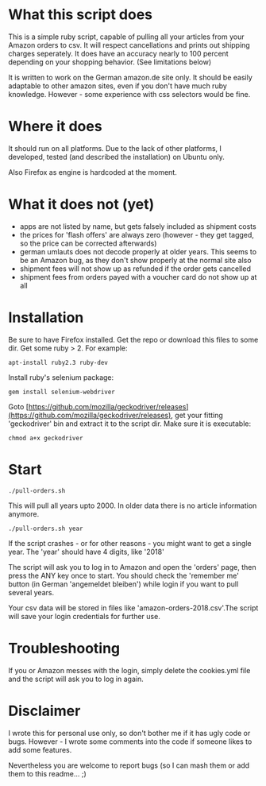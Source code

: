 # What this script does

This is a simple ruby script, capable of pulling all your articles
from your Amazon orders to csv. It will respect cancellations and
prints out shipping charges seperately. It does have an accuracy
nearly to 100 percent depending on your shopping behavior.
(See limitations below)

It is written to work on the German amazon.de site only. It should be
easily adaptable to other amazon sites, even if you don't have much
ruby knowledge. However - some experience with css selectors would
be fine.

# Where it does

It should run on all platforms. Due to the lack of other platforms,
I developed, tested (and described the installation) on Ubuntu only.

Also Firefox as engine is hardcoded at the moment.

# What it does not (yet)

- apps are not listed by name, but gets falsely included as shipment costs
- the prices for 'flash offers' are always zero (however - they get tagged, so the price can be corrected afterwards)
- german umlauts does not decode properly at older years. This seems to
  be an Amazon bug, as they don't show properly at the normal site also
- shipment fees will not show up as refunded if the order gets cancelled
- shipment fees from orders payed with a voucher card do not show up at all

# Installation

Be sure to have Firefox installed. Get the repo or download this files to some dir. Get some ruby > 2. For example:

`apt-install ruby2.3 ruby-dev`

Install ruby's selenium package:

`gem install selenium-webdriver`

Goto [https://github.com/mozilla/geckodriver/releases](https://github.com/mozilla/geckodriver/releases), get your fitting 'geckodriver' bin and extract it to the script dir. Make sure it is executable:

`chmod a+x geckodriver`

# Start

`./pull-orders.sh`

This will pull all years upto 2000. In older data there is no article
information anymore.

`./pull-orders.sh year`

If the script crashes - or for other reasons - you might want to get a single
year. The 'year' should have 4 digits, like '2018'

The script will ask you to log in to Amazon and open the 'orders' page,
then press the ANY key once to start. You should check the 'remember me'
button (in German 'angemeldet bleiben') while login if you want to pull
several years.

Your csv data will be stored in files like 'amazon-orders-2018.csv'.The script
will save your login credentials for further use.

# Troubleshooting

If you or Amazon messes with the login, simply delete the cookies.yml file
and the script will ask you to log in again.

# Disclaimer

I wrote this for personal use only, so don't bother me if it has ugly
code or bugs. However - I wrote some comments into the code if someone
likes to add some features.

Nevertheless you are welcome to report bugs (so I can mash them or add
them to this readme... ;)
